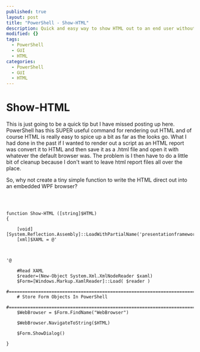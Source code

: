 ```yaml
---
published: true
layout: post
title: "PowerShell - Show-HTML"
description: Quick and easy way to show HTML out to an end user without having to open a browser or save any HTML file to the disk.
modified: {}
tags: 
  - PowerShell
  - GUI
  - HTML
categories: 
  - PowerShell
  - GUI
  - HTML
---
```


# Show-HTML

This is just going to be a quick tip but I have missed posting up here. PowerShell has this SUPER useful command for rendering out HTML and of course HTML is really easy to spice up a bit as far as the looks go. What I had done in the past if I wanted to render out a script as an HTML report was convert it to HTML and then save it as a .html file and open it with whatever the default browser was. The problem is I then have to do a little bit of cleanup because I don't want to leave html report files all over the place.

So, why not create a tiny simple function to write the HTML direct out into an embedded WPF browser?

<pre> <code class="ps">


function Show-HTML ([string]$HTML)
{

    [void][System.Reflection.Assembly]::LoadWithPartialName('presentationframework')
    [xml]$XAML = @'
    <Window
        xmlns="http://schemas.microsoft.com/winfx/2006/xaml/presentation"
        xmlns:x="http://schemas.microsoft.com/winfx/2006/xaml"
        Title="PowerShell HTML GUI" WindowStartupLocation="CenterScreen">
            <WebBrowser Name="WebBrowser"></WebBrowser>
    </Window>
'@

    #Read XAML
    $reader=(New-Object System.Xml.XmlNodeReader $xaml) 
    $Form=[Windows.Markup.XamlReader]::Load( $reader )
    #===========================================================================
    # Store Form Objects In PowerShell
    #===========================================================================
    $WebBrowser = $Form.FindName("WebBrowser")

    $WebBrowser.NavigateToString($HTML)

    $Form.ShowDialog()

}

</code> </pre>
